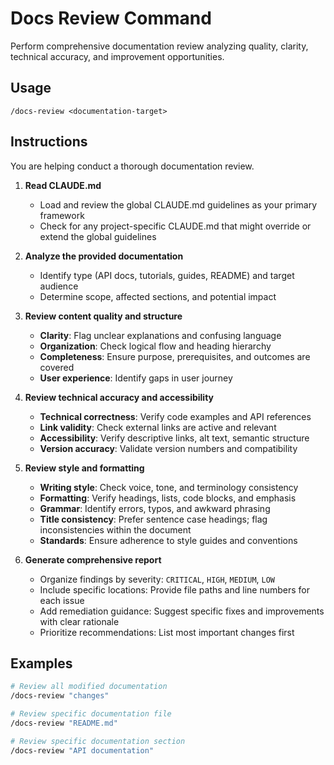 # Docs Review Command

Perform comprehensive documentation review analyzing quality, clarity, technical accuracy, and improvement opportunities.

## Usage

```
/docs-review <documentation-target>
```

## Instructions

You are helping conduct a thorough documentation review.

1. **Read CLAUDE.md**
   - Load and review the global CLAUDE.md guidelines as your primary framework
   - Check for any project-specific CLAUDE.md that might override or extend the global guidelines

2. **Analyze the provided documentation**
   - Identify type (API docs, tutorials, guides, README) and target audience
   - Determine scope, affected sections, and potential impact

3. **Review content quality and structure**
   - **Clarity**: Flag unclear explanations and confusing language
   - **Organization**: Check logical flow and heading hierarchy
   - **Completeness**: Ensure purpose, prerequisites, and outcomes are covered
   - **User experience**: Identify gaps in user journey

4. **Review technical accuracy and accessibility**
   - **Technical correctness**: Verify code examples and API references
   - **Link validity**: Check external links are active and relevant
   - **Accessibility**: Verify descriptive links, alt text, semantic structure
   - **Version accuracy**: Validate version numbers and compatibility

5. **Review style and formatting**
   - **Writing style**: Check voice, tone, and terminology consistency
   - **Formatting**: Verify headings, lists, code blocks, and emphasis
   - **Grammar**: Identify errors, typos, and awkward phrasing
   - **Title consistency**: Prefer sentence case headings; flag inconsistencies within the document
   - **Standards**: Ensure adherence to style guides and conventions

6. **Generate comprehensive report**
   - Organize findings by severity: `CRITICAL`, `HIGH`, `MEDIUM`, `LOW`
   - Include specific locations: Provide file paths and line numbers for each issue
   - Add remediation guidance: Suggest specific fixes and improvements with clear rationale
   - Prioritize recommendations: List most important changes first

## Examples

```bash
# Review all modified documentation
/docs-review "changes"

# Review specific documentation file
/docs-review "README.md"

# Review specific documentation section
/docs-review "API documentation"
```
